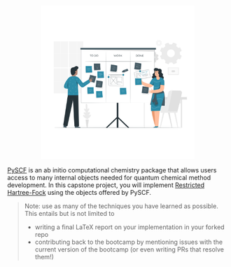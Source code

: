 <p align="center">
<img src="../media/projects.png" width="350">
</p>

[PySCF](https://pyscf.org/index.html) is an ab initio computational chemistry package that allows users access to many internal objects needed for quantum chemical method development. In this capstone project, you will implement [Restricted Hartree-Fock](rhf.ipynb) using the objects offered by PySCF. 

> Note: use as many of the techniques you have learned as possible. This entails but is not limited to
> - writing a final LaTeX report on your implementation in your forked repo
> - contributing back to the bootcamp by mentioning issues with the current version of the bootcamp (or even writing PRs that resolve them!)
